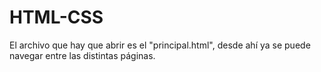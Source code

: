 # HTML-CSS

El archivo que hay que abrir es el "principal.html", desde ahí ya se puede navegar entre las distintas páginas.
